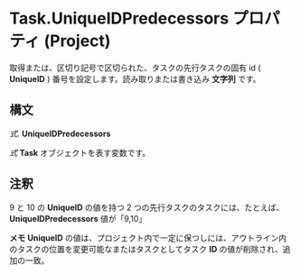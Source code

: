 
# Task.UniqueIDPredecessors プロパティ (Project)

取得または、区切り記号で区切られた、タスクの先行タスクの固有 id ( **UniqueID** ) 番号を設定します。読み取りまたは書き込み **文字列** です。


## 構文

 _式_. **UniqueIDPredecessors**

 _式_ **Task** オブジェクトを表す変数です。


## 注釈

9 と 10 の **UniqueID** の値を持つ 2 つの先行タスクのタスクには、たとえば、 **UniqueIDPredecessors** 値が「9,10」


 **メモ**   **UniqueID** の値は、プロジェクト内で一定に保つしには、アウトライン内のタスクの位置を変更可能なまたはタスクとしてタスク **ID** の値が削除され、追加の一致。

